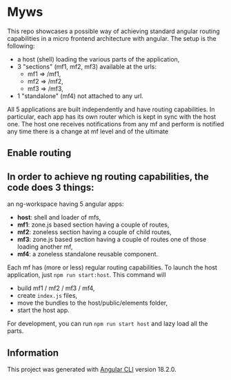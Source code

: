 # Myws

This repo showcases a possible way of achieving standard angular routing capabilities
in a micro frontend architecture with angular. The setup is the following:

- a host (shell) loading the various parts of the application,
- 3 "sections" (mf1, mf2, mf3) available at the urls:
  - mf1 => /mf1,
  - mf2 => /mf2,
  - mf3 => /mf3,
- 1 "standalone" (mf4) not attached to any url.

All 5 applications are built independently and have routing capabilities. In particular,
each app has its own router which is kept in sync with the host one. The host one receives
notifications from any mf and perform
is notified any time there is a change at mf level and of the ultimate

## Enable routing

In order to achieve ng routing capabilities, the code does 3 things:
- 







an ng-workspace having 5 angular apps:

- **host**: shell and loader of mfs,
- **mf1**: zone.js based section having a couple of routes,
- **mf2**: zoneless section having a couple of child routes,
- **mf3**: zone.js based section having a couple of routes one of those loading another mf,
- **mf4**: a zoneless standalone reusable component.

Each mf has (more or less) regular routing capabilities. To launch the host application, just `npm run start:host`. This command will

- build mf1 / mf2 / mf3 / mf4,
- create `index.js` files,
- move the bundles to the host/public/elements folder,
- start the host app.

For development, you can run `npm run start host` and lazy load all the parts.

## Information

This project was generated with [Angular CLI](https://github.com/angular/angular-cli) version 18.2.0.
